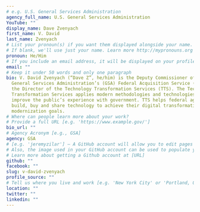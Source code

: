```yaml
---
# e.g. U.S. General Services Administration
agency_full_name: U.S. General Services Administration
YouTube: ""
display_name: Dave Zvenyach
first_name: V. David
last_name: Zvenyach
# List your pronoun(s) if you want them displayed alongside your name.
# If blank, we'll use just your name. Learn more http://mypronouns.org
pronoun: He/Him
# If you include an email address, it will be displayed on your profile page
email: ""
# Keep it under 50 words and only one paragraph
bio: V. David Zvenyach (“Dave Z”, he/him) is the Deputy Commissioner of the U.S.
  General Services Administration’s (GSA) Federal Acquisition Service (FAS) and
  the Director of the Technology Transformation Services (TTS). The Technology
  Transformation Services applies modern methodologies and technologies to
  improve the public’s experience with government. TTS helps federal agencies
  build, buy and share technology to achieve their digital transformation and
  modernization goals.
# Where can people learn more about your work?
# Provide a full URL [e.g. 'https://www.example.gov/']
bio_url: ""
# Agency Acronym [e.g., GSA]
agency: GSA
# [e.g. 'jeremyzilar'] — A GitHub account will allow you to edit pages on Digital.gov.
# Also, the image used in your GitHub account can be used to populate your digital.gov profile photo.
# Learn more about getting a Github account at [URL]
github: ""
facebook: ""
slug: v-david-zvenyach
profile_source: ""
# Tell us where you live and work [e.g. 'New York City' or 'Portland, OR']
location: ""
twitter: ""
linkedin: ""
---
```

